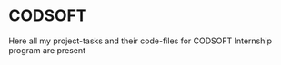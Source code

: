 # CODSOFT
Here all my project-tasks  and their code-files for CODSOFT Internship program are present
